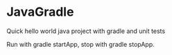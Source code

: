 # JavaGradle
Quick hello world java project with gradle and unit tests

Run with gradle startApp, stop with gradle stopApp.
